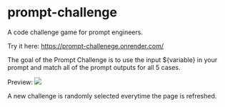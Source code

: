 # prompt-challenge

A code challenge game for prompt engineers.



Try it here:
https://prompt-challenege.onrender.com/

The goal of the Prompt Challenge is to use the input ${variable} in your prompt and match all of the prompt outputs for all 5 cases.

Preview:
<img src="https://github.com/japeshuta/prompt-challenge/assets/54607249/04ad68df-867b-47da-9399-4d418e5dabf4">

A new challenge is randomly selected everytime the page is refreshed.

